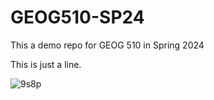 # GEOG510-SP24

This a demo repo for GEOG 510 in Spring 2024

This is just a line. 


![9s8p](https://github.com/nathansturgill/GEOG510-SP24/assets/147578367/ee7b7568-aa1e-440f-bc63-bb84ecbd1c22)
